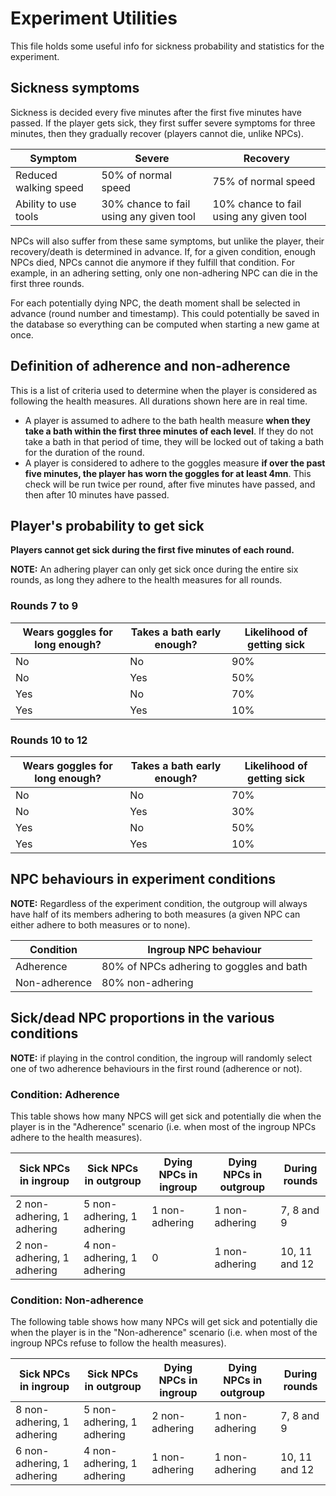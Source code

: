 # Experiment Utilities

This file holds some useful info for sickness probability and statistics for the experiment.

## Sickness symptoms

Sickness is decided every five minutes after the first five minutes have passed.
If the player gets sick, they first suffer severe symptoms for three minutes, then they gradually recover (players cannot die, unlike NPCs).

| Symptom               | Severe                                  | Recovery                                |
|-----------------------|-----------------------------------------|-----------------------------------------|
| Reduced walking speed | 50% of normal speed                     | 75% of normal speed                     |
| Ability to use tools  | 30% chance to fail using any given tool | 10% chance to fail using any given tool |

NPCs will also suffer from these same symptoms, but unlike the player, their recovery/death is determined in advance.
If, for a given condition, enough NPCs died, NPCs cannot die anymore if they fulfill that condition.
For example, in an adhering setting, only one non-adhering NPC can die in the first three rounds.

For each potentially dying NPC, the death moment shall be selected in advance (round number and timestamp).
This could potentially be saved in the database so everything can be computed when starting a new game at once.


## Definition of adherence and non-adherence

This is a list of criteria used to determine when the player is considered as following the health 
measures. All durations shown here are in real time.

- A player is assumed to adhere to the bath health measure **when they take a bath within the first three minutes of each level**. If they do not take a bath in that period of time, they will be locked out of taking a bath for the duration of the round.
- A player is considered to adhere to the goggles measure **if over the past five minutes, the player has worn the goggles for at least 4mn**. This check will be run twice per round, after five minutes have passed, and then after 10 minutes have passed.


## Player's probability to get sick

**Players cannot get sick during the first five minutes of each round.**

**NOTE:** An adhering player can only get sick once during the entire six rounds, as long they adhere to the health measures
for all rounds.

### Rounds 7 to 9

| Wears goggles for long enough? | Takes a bath early enough? | Likelihood of getting sick |
|--------------------------------|----------------------------|----------------------------|
| No                             | No                         | 90%                        |
| No                             | Yes                        | 50%                        |
| Yes                            | No                         | 70%                        |
| Yes                            | Yes                        | 10%                        |


### Rounds 10 to 12

| Wears goggles for long enough? | Takes a bath early enough? | Likelihood of getting sick |
|--------------------------------|----------------------------|----------------------------|
| No                             | No                         | 70%                        |
| No                             | Yes                        | 30%                        |
| Yes                            | No                         | 50%                        |
| Yes                            | Yes                        | 10%                        |


## NPC behaviours in experiment conditions
**NOTE:** Regardless of the experiment condition, the outgroup will always have half of its members adhering to both measures (a given NPC can either adhere to both measures or to none).

| Condition     | Ingroup NPC behaviour                    |
|---------------|------------------------------------------|
| Adherence     | 80% of NPCs adhering to goggles and bath |
| Non-adherence | 80% non-adhering                         |


## Sick/dead NPC proportions in the various conditions

**NOTE:** if playing in the control condition, the ingroup will randomly select one of two adherence behaviours in the first round (adherence or not).

### Condition: Adherence
This table shows how many NPCS will get sick and potentially die when the player is in the "Adherence" scenario 
(i.e. when most of the ingroup NPCs adhere to the health measures).

| Sick NPCs in ingroup       | Sick NPCs in outgroup      | Dying NPCs in ingroup | Dying NPCs in outgroup | During rounds |
|----------------------------|----------------------------|-----------------------|------------------------|---------------|
| 2 non-adhering, 1 adhering | 5 non-adhering, 1 adhering | 1 non-adhering        | 1 non-adhering         | 7, 8 and 9    |
| 2 non-adhering, 1 adhering | 4 non-adhering, 1 adhering | 0                     | 1 non-adhering         | 10, 11 and 12 |

### Condition: Non-adherence

The following table shows how many NPCs will get sick and potentially die when the player is in the "Non-adherence" scenario
(i.e. when most of the ingroup NPCs refuse to follow the health measures).

| Sick NPCs in ingroup       | Sick NPCs in outgroup      | Dying NPCs in ingroup | Dying NPCs in outgroup | During rounds |
|----------------------------|----------------------------|-----------------------|------------------------|---------------|
| 8 non-adhering, 1 adhering | 5 non-adhering, 1 adhering | 2 non-adhering        | 1 non-adhering         | 7, 8 and 9    |
| 6 non-adhering, 1 adhering | 4 non-adhering, 1 adhering | 1 non-adhering        | 1 non-adhering         | 10, 11 and 12 |


